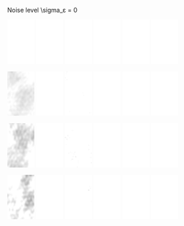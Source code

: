 Noise level \sigma_ε = 0

<kbd><img src="https://github.com/bjmch/DL-RadioTransient/blob/master/gif/1/12/Noise0/Input0/animationTrans_31_250.gif" width="62" height="102"/></kbd> <kbd><img src="https://github.com/bjmch/DL-RadioTransient/blob/master/gif/1/12/Noise0/GT/animationTrans_31_250.gif" width="62" height="102"/></kbd> <kbd><img src="https://github.com/bjmch/DL-RadioTransient/blob/master/gif/1/12/Noise0/CLEAN/animationTrans_31_250.gif" width="62" height="102"/></kbd> <kbd><img src="https://github.com/bjmch/DL-RadioTransient/blob/master/gif/1/12/Noise0/2D/animationTrans_31_250.gif" width="62" height="102"/></kbd> <kbd><img src="https://github.com/bjmch/DL-RadioTransient/blob/master/gif/1/12/Noise0/2D1D/animationTrans_31_250.gif" width="62" height="102"/></kbd> <kbd><img src="https://github.com/bjmch/DL-RadioTransient/blob/master/gif/1/12/Noise0/Deflation/animationTrans_31_250.gif" width="62" height="102"/></kbd>

<kbd><img src="https://github.com/bjmch/DL-RadioTransient/blob/master/gif/1/12/Noise1/Input1/animationTrans_31_250.gif" width="62" height="102"/></kbd> <kbd><img src="https://github.com/bjmch/DL-RadioTransient/blob/master/gif/1/12/Noise1/GT/animationTrans_31_250.gif" width="62" height="102"/></kbd> <kbd><img src="https://github.com/bjmch/DL-RadioTransient/blob/master/gif/1/12/Noise1/CLEAN/animationTrans_31_250.gif" width="62" height="102"/></kbd> <kbd><img src="https://github.com/bjmch/DL-RadioTransient/blob/master/gif/1/12/Noise1/2D/animationTrans_31_250.gif" width="62" height="102"/></kbd> <kbd><img src="https://github.com/bjmch/DL-RadioTransient/blob/master/gif/1/12/Noise1/2D1D/animationTrans_31_250.gif" width="62" height="102"/></kbd> <kbd><img src="https://github.com/bjmch/DL-RadioTransient/blob/master/gif/1/12/Noise1/Deflation/animationTrans_31_250.gif" width="62" height="102"/></kbd>

<kbd><img src="https://github.com/bjmch/DL-RadioTransient/blob/master/gif/1/12/Noise2/Input2/animationTrans_31_250.gif" width="62" height="102"/></kbd> <kbd><img src="https://github.com/bjmch/DL-RadioTransient/blob/master/gif/1/12/Noise2/GT/animationTrans_31_250.gif" width="62" height="102"/></kbd> <kbd><img src="https://github.com/bjmch/DL-RadioTransient/blob/master/gif/1/12/Noise2/CLEAN/animationTrans_31_250.gif" width="62" height="102"/></kbd> <kbd><img src="https://github.com/bjmch/DL-RadioTransient/blob/master/gif/1/12/Noise2/2D/animationTrans_31_250.gif" width="62" height="102"/></kbd> <kbd><img src="https://github.com/bjmch/DL-RadioTransient/blob/master/gif/1/12/Noise2/2D1D/animationTrans_31_250.gif" width="62" height="102"/></kbd> <kbd><img src="https://github.com/bjmch/DL-RadioTransient/blob/master/gif/1/12/Noise2/Deflation/animationTrans_31_250.gif" width="62" height="102"/></kbd>

<kbd><img src="https://github.com/bjmch/DL-RadioTransient/blob/master/gif/1/12/Noise3/Input3/animationTrans_31_250.gif" width="62" height="102"/></kbd> <kbd><img src="https://github.com/bjmch/DL-RadioTransient/blob/master/gif/1/12/Noise3/GT/animationTrans_31_250.gif" width="62" height="102"/></kbd> <kbd><img src="https://github.com/bjmch/DL-RadioTransient/blob/master/gif/1/12/Noise3/CLEAN/animationTrans_31_250.gif" width="62" height="102"/></kbd> <kbd><img src="https://github.com/bjmch/DL-RadioTransient/blob/master/gif/1/12/Noise3/2D/animationTrans_31_250.gif" width="62" height="102"/></kbd> <kbd><img src="https://github.com/bjmch/DL-RadioTransient/blob/master/gif/1/12/Noise3/2D1D/animationTrans_31_250.gif" width="62" height="102"/></kbd> <kbd><img src="https://github.com/bjmch/DL-RadioTransient/blob/master/gif/1/12/Noise3/Deflation/animationTrans_31_250.gif" width="62" height="102"/></kbd>
